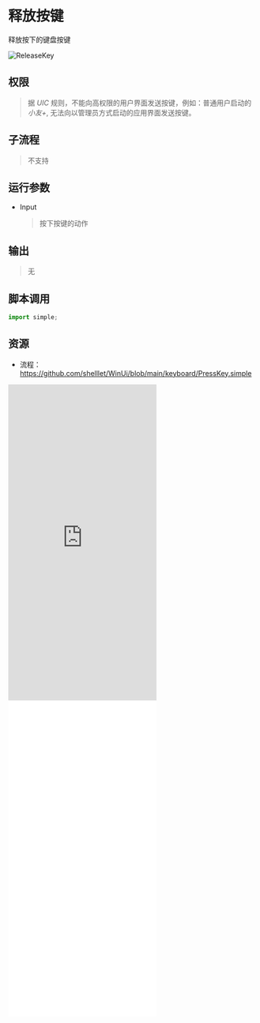 # 释放按键 
释放按下的键盘按键

![ReleaseKey](./images/02.png ':size=90%')

## 权限
> 据 *UIC* 规则，不能向高权限的用户界面发送按键，例如：普通用户启动的 *小友+*, 无法向以管理员方式启动的应用界面发送按键。

## 子流程
> 不支持


## 运行参数

* Input
  > 按下按键的动作


## 输出

> 无    


## 脚本调用

```python
import simple;

```

## 资源

* 流程：https://github.com/shelllet/WinUi/blob/main/keyboard/PressKey.simple

<iframe type="text/html" height="640px" src="https://www.youtube.com/embed/aUhPME2G7HA" frameborder="0"></iframe>

<iframe src="//player.bilibili.com/player.html?bvid=BV19N411q74p&page=1&autoplay=0" height='640px' scrolling="no" frameborder="no" framespacing="0" allowfullscreen="true"></iframe>